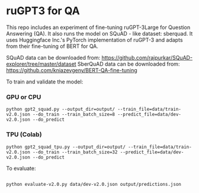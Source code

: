 # ruGPT3 for QA

This repo includes an experiment of fine-tuning ruGPT-3Large for Question Answering (QA). It also runs the model on SQuAD - like dataset: sberquad. It uses Huggingface Inc.'s PyTorch implementation of ruGPT-3 and adapts from their fine-tuning of BERT for QA. 

SQuAD data can be downloaded from: https://github.com/rajpurkar/SQuAD-explorer/tree/master/dataset
SberQuAD data can be downloaded from: https://github.com/kniazevgeny/BERT-QA-fine-tuning

To train and validate the model: 
### GPU or CPU

```
python gpt2_squad.py --output_dir=output/ --train_file=data/train-v2.0.json --do_train --train_batch_size=8 --predict_file=data/dev-v2.0.json --do_predict

```
### TPU (Colab)
```
python gpt2_squad_tpu.py --output_dir=output/ --train_file=data/train-v2.0.json --do_train --train_batch_size=32 --predict_file=data/dev-v2.0.json --do_predict

```

To evaluate: 

```

python evaluate-v2.0.py data/dev-v2.0.json output/predictions.json

```
